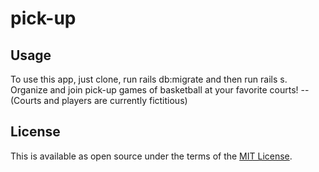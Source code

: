 # pick-up

## Usage
To use this app, just clone, run rails db:migrate and then run rails s. Organize and join pick-up games of basketball at your favorite courts! -- (Courts and players are currently fictitious)

## License

This is available as open source under the terms of the [MIT License](https://opensource.org/licenses/MIT).
